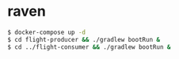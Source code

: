 # raven

```bash
$ docker-compose up -d
$ cd flight-producer && ./gradlew bootRun &
$ cd ../flight-consumer && ./gradlew bootRun & 
```
